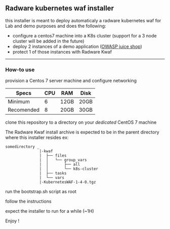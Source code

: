 ## Radware kubernetes waf installer
this installer is meant to deploy automaticaly a radware kubernetes waf for Lab and demo purposes and does the following:
- configure a centos7 machine into a K8s cluster (support for a 3 node cluster will be added in the future)
- deploy 2 instances of a demo application ([OWASP juice shop](https://owasp.org/www-project-juice-shop/))
- protect 1 of those instances with Radware Kwaf

---

### How-to use 

provision a Centos 7 server machine and configure networking


|Specs| CPU | RAM | Disk|
| --- | --- | --- | --- |
|Minimum | 6 | 12GB | 20GB|
|Recomended | 8 | 20GB | 30GB|

clone this repository to a directory on your *dedicated* CentOS 7 machine 

The Radware Kwaf install archive is expected to be in the parent directory where this installer resides
ex:
```
somedirectory _
               |-kwaf
               |  ├── files
               |  │   └── group_vars
               |  │       ├── all
               |  │       └── k8s-cluster
               |  ├── tasks
               |  └── vars
               |-KubernetesWAF-1-4-0.tgz
```

run the bootstrap.sh script as root 

follow the instructions 

expect the installer to run for a while (~1H) 

Enjoy !
